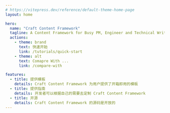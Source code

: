 ```yaml
---
# https://vitepress.dev/reference/default-theme-home-page
layout: home

hero:
  name: "Craft Content Framework"
  tagline: A Content Framework for Busy PM, Engineer and Technical Writer.
  actions:
    - theme: brand
      text: 快速开始
      link: /tutorials/quick-start
    - theme: alt
      text: Comapre With ...
      link: /compare-with

features:
  - title: 提供模板
    details: Craft Content Framework 为用户提供了开箱即用的模板
  - title: 提供指南
    details: 开发者可以根据自己的需要去定制 Craft Content Framework
  - title: 开源
    details: Craft Content Framework 的源码是开放的
---
```


